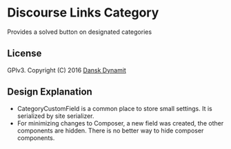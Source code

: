 # Discourse Links Category

Provides a solved button on designated categories

## License

GPlv3. Copyright (C) 2016 [Dansk Dynamit](https://github.com/danskdynamit)

## Design Explanation

- CategoryCustomField is a common place to store small settings. It is serialized by site serializer.
- For minimizing changes to Composer, a new field was created, the other components are hidden. There is no better way to hide composer components.
